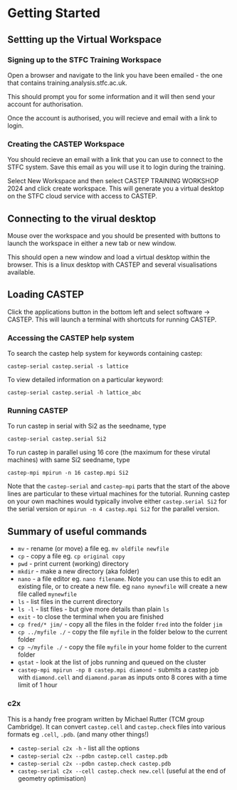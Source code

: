 
# Getting Started

## Settting up the Virtual Workspace

### Signing up to the STFC Training Workspace

Open a browser and navigate to the link you have been emailed  - the one that contains training.analysis.stfc.ac.uk.

This should prompt you for some information and it will then send your account for authorisation. 

Once the account is authorised, you will recieve and email with a link to login. 

### Creating the CASTEP Workspace

You should recieve an email with a link that you can use to connect to the STFC system. Save this email as you will use it to login during the training. 

Select New Workspace and then select CASTEP TRAINING WORKSHOP 2024 and click create workspace. This will generate you a virtual desktop on the STFC cloud service with access to CASTEP.

## Connecting to the virual desktop

Mouse over the workspace and you should be presented with buttons to launch the workspace in either a new tab or new window.  

This should open a new window and load a virtual desktop within the browser. This is a linux desktop with CASTEP and several visualisations available. 

## Loading CASTEP

Click the applications button in the bottom left and select software -> CASTEP. This will launch a terminal with shortcuts for running CASTEP. 

### Accessing the CASTEP help system

To search the castep help system for keywords containing castep:

`castep-serial castep.serial -s lattice`

To view detailed information on a particular keyword:

`castep-serial castep.serial -h lattice_abc`

### Running CASTEP

To run castep in serial with Si2 as the seedname, type

`castep-serial castep.serial Si2`

To run castep in parallel using 16 core (the maximum for these virutal machines) with same Si2 seedname, type

`castep-mpi mpirun -n 16 castep.mpi Si2`

Note that the `castep-serial` and `castep-mpi` parts that the start of the above lines are particular to these virtual machines for the tutorial. Running castep on your own machines would typically involve either `castep.serial Si2` for the serial version or `mpirun -n 4 castep.mpi Si2` for the parallel version.

## Summary of useful commands

* `mv`   - rename (or move) a file eg. `mv oldfile newfile`
* `cp`   - copy a file eg. `cp original copy`
* `pwd`   - print current (working) directory
* `mkdir`  - make a new directory (aka folder)
* `nano`   - a file editor eg. `nano filename`. Note you can use this to edit an existing file, or to create a new file. eg `nano mynewfile` will create a new file called `mynewfile`
* `ls`  - list files in the current directory
* `ls -l`  - list files - but give more details than plain `ls`
* `exit`  - to close the terminal when you are finished
* `cp fred/* jim/`  - copy all the files in the folder `fred` into the folder `jim`
* `cp ../myfile ./`  - copy the file `myfile` in the folder below to the current folder
* `cp ~/myfile ./`   - copy the file `myfile` in your home folder to the current folder
* `qstat`  - look at the list of jobs running and queued on the cluster
* `castep-mpi mpirun -np 8 castep.mpi diamond`  - submits a castep job with `diamond.cell` and `diamond.param` as inputs onto 8 cores with a time limit of 1 hour

### c2x

This is a handy free program written by Michael Rutter (TCM group Cambridge). It can convert
`castep.cell` and `castep.check` files into various formats eg `.cell`, `.pdb`. (and many other things!)

* `castep-serial c2x -h`  - list all the options
* `castep-serial c2x --pdbn castep.cell castep.pdb`
* `castep-serial c2x --pdbn castep.check castep.pdb`
* `castep-serial c2x --cell castep.check new.cell`
 (useful at the end of geometry optimisation)
